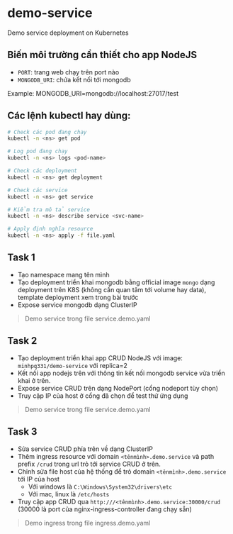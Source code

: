 # demo-service

Demo service deployment on Kubernetes

## Biến môi trường cần thiết cho app NodeJS

- `PORT`: trang web chạy trên port nào
- `MONGODB_URI`: chứa kết nối tới mongodb

Example: MONGODB_URI=mongodb://localhost:27017/test

## Các lệnh kubectl hay dùng:

```bash
# Check các pod đang chạy
kubectl -n <ns> get pod

# Log pod đang chạy
kubectl -n <ns> logs <pod-name>

# Check các deployment
kubectl -n <ns> get deployment

# Check các service
kubectl -n <ns> get service

# Kiểm tra mô tả service
kubectl -n <ns> describe service <svc-name>

# Apply định nghĩa resource
kubectl -n <ns> apply -f file.yaml
```

## Task 1

- Tạo namespace mang tên mình
- Tạo deployment triển khai mongodb bằng official image `mongo` dạng deployment trên K8S (không cần quan tâm tới volume hay data), template deployment xem trong bài trước
- Expose service mongodb dạng ClusterIP

> Demo service trong file service.demo.yaml

## Task 2

- Tạo deployment triển khai app CRUD NodeJS với image: `minhpq331/demo-service` với replica=2 
- Kết nối app nodejs trên với thông tin kết nối mongodb service vừa triển khai ở trên.
- Expose service CRUD trên dạng NodePort (cổng nodeport tùy chọn)
- Truy cập IP của host ở cổng đã chọn để test thử ứng dụng

> Demo service trong file service.demo.yaml

## Task 3

- Sửa service CRUD phía trên về dạng ClusterIP
- Thêm ingress resource với domain `<tênmình>.demo.service` và path prefix `/crud` trong url trỏ tới service CRUD ở trên.
- Chỉnh sửa file host của hệ thống để trỏ domain `<tênmình>.demo.service` tới IP của host
    + Với windows là `C:\Windows\System32\drivers\etc`
    + Với mac, linux là `/etc/hosts`
- Truy cập app CRUD qua `http:///<tênmình>.demo.service:30000/crud` (30000 là port của nginx-ingress-controller đang chạy sẵn)

> Demo ingress trong file ingress.demo.yaml